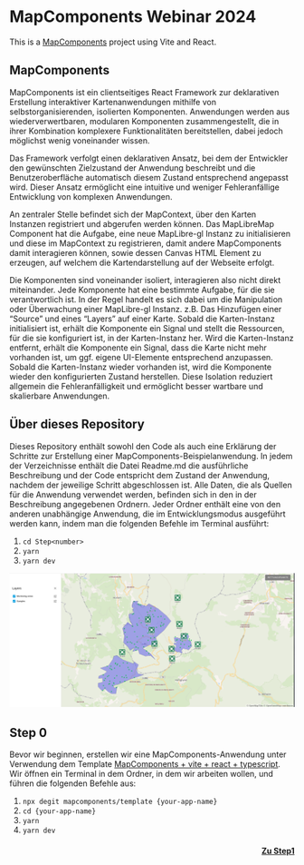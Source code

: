 # MapComponents Webinar 2024

This is a [MapComponents](https://mapcomponents.org) project using Vite and React.

## MapComponents
MapComponents ist ein clientseitiges React Framework zur deklarativen Erstellung interaktiver Kartenanwendungen mithilfe von selbstorganisierenden, isolierten Komponenten. Anwendungen werden aus wiederverwertbaren, modularen Komponenten zusammengestellt, die in ihrer Kombination komplexere Funktionalitäten bereitstellen, dabei jedoch möglichst wenig voneinander wissen.

Das Framework verfolgt einen deklarativen Ansatz, bei dem der Entwickler den gewünschten Zielzustand der Anwendung beschreibt und die Benutzeroberfläche automatisch diesem Zustand entsprechend angepasst wird. Dieser Ansatz ermöglicht eine intuitive und weniger Fehleranfällige Entwicklung von komplexen Anwendungen.

An zentraler Stelle befindet sich der MapContext, über den Karten Instanzen registriert und abgerufen werden können. Das MapLibreMap Component hat die Aufgabe, eine neue MapLibre-gl Instanz zu initialisieren und diese im MapContext zu registrieren, damit andere MapComponents damit interagieren können, sowie dessen Canvas HTML Element zu erzeugen, auf welchem die Kartendarstellung auf der Webseite erfolgt.

Die Komponenten sind voneinander isoliert, interagieren also nicht direkt miteinander. Jede Komponente hat eine bestimmte Aufgabe, für die sie verantwortlich ist. In der Regel handelt es sich dabei um die Manipulation oder Überwachung einer MapLibre-gl Instanz. z.B. Das Hinzufügen einer “Source” und eines “Layers” auf einer Karte. Sobald die Karten-Instanz initialisiert ist, erhält die Komponente ein Signal und stellt die Ressourcen, für die sie konfiguriert ist, in der Karten-Instanz her. Wird die Karten-Instanz entfernt, erhält die Komponente ein Signal, dass die Karte nicht mehr vorhanden ist, um ggf. eigene UI-Elemente entsprechend anzupassen. Sobald die Karten-Instanz wieder vorhanden ist, wird die Komponente wieder den konfigurierten Zustand herstellen. Diese Isolation reduziert allgemein die Fehleranfälligkeit und ermöglicht besser wartbare und skalierbare Anwendungen.

## Über dieses Repository
Dieses Repository enthält sowohl den Code als auch eine Erklärung der Schritte zur Erstellung einer MapComponents-Beispielanwendung. In jedem der Verzeichnisse enthält die Datei Readme.md die ausführliche Beschreibung und der Code entspricht dem Zustand der Anwendung, nachdem der jeweilige Schritt abgeschlossen ist.
Alle Daten, die als Quellen für die Anwendung verwendet werden, befinden sich in den in der Beschreibung angegebenen Ordnern. 
Jeder Ordner enthält eine von den anderen unabhängige Anwendung, die im Entwicklungsmodus ausgeführt werden kann, indem man die folgenden Befehle im Terminal ausführt: 
1. `cd Step<number>`
2. `yarn`
3. `yarn dev`


![Screenshot der fertigen Anwendung.](./beispiel_app.png)
## Step 0
Bevor wir beginnen, erstellen wir eine MapComponents-Anwendung unter Verwendung dem Template [MapComponents + vite + react + typescript](https://github.com/mapcomponents/template). 
Wir öffnen ein Terminal in dem Ordner, in dem wir arbeiten wollen, und führen die folgenden Befehle aus: 
1. `npx degit mapcomponents/template {your-app-name}`
2. `cd {your-app-name}`
3. `yarn`
4. `yarn dev`



#### <div align="right"> [Zu Step1](https://github.com/mapcomponents/webinar-2024/tree/main/Step1#step-1)</div>


